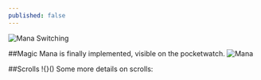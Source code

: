 ```yaml
---
published: false
---
```



![Mana Switching]()
<!--excerpt-->

##Magic
Mana is finally implemented, visible on the pocketwatch.
![Mana]()

##Scrolls
!{}()
Some more details on scrolls:

>